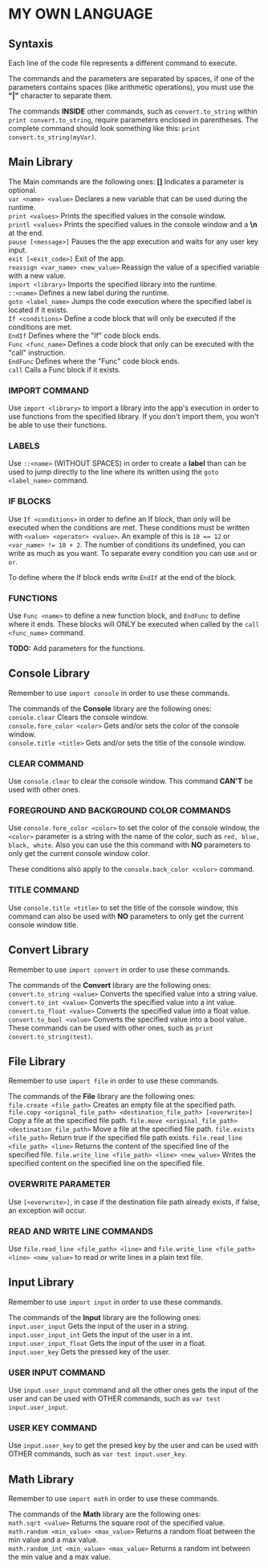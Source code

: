 # MY OWN LANGUAGE

## Syntaxis
Each line of the code file represents a different command to execute.

The commands and the parameters are separated by spaces, if one of the parameters contains spaces (like arithmetic operations), you must use the **"|"** character to separate them.

The commands **INSIDE** other commands, such as `convert.to_string` within `print convert.to_string`, require parameters enclosed in parentheses. The complete command should look something like this: `print convert.to_string(myVar)`.

## Main Library
The Main commands are the following ones: **[]** Indicates a parameter is optional.\
`var <name> <value>` Declares a new variable that can be used during the runtime.\
`print <values>` Prints the specified values in the console window.\
`printl <values>` Prints the specified values in the console window and a **\n** at the end.\
`pause [<message>]` Pauses the the app execution and waits for any user key input.\
`exit [<exit_code>]` Exit of the app.\
`reassign <var_name> <new_value>` Reassign the value of a specified variable with a new value.\
`import <library>` Imports the specified library into the runtime.\
`::<name>` Defines a new label during the runtime.\
`goto <label_name>` Jumps the code execution where the specified label is located if it exists.\
`If <conditions>` Define a code block that will only be executed if the conditions are met.\
`EndIf` Defines where the "If" code block ends.\
`Func <func_name>` Defines a code block that only can be executed with the "call" instruction.\
`EndFunc` Defines where the "Func" code block ends.\
`call` Calls a Func block if it exists.
### IMPORT COMMAND
Use `import <library>` to import a library into the app's execution in order to use functions from the specified library. If you don't import them, you won't be able to use their functions.
### LABELS
Use `::<name>` (WITHOUT SPACES) in order to create a **label** than can be used to jump directly to the line where its written using the `goto <label_name>` command.
### IF BLOCKS
Use `If <conditions>` in order to define an If block, than only will be executed when the conditions are met. These conditions must be written with `<value> <operator> <value>`. An example of this is `10 == 12` or `<var_name> != 10 + 2`. The number of conditions its undefined, you can write as much as you want. To separate every condition you can use `and` or `or`.

To define where the If block ends write `EndIf` at the end of the block.
### FUNCTIONS
Use `Func <name>` to define a new function block, and `EndFunc` to define where it ends. These blocks will ONLY be executed when called by the `call <func_name>` command.

**TODO:** Add parameters for the functions.

## Console Library
Remember to use `import console` in order to use these commands.

The commands of the **Console** library are the following ones:\
`console.clear` Clears the console window.\
`console.fore_color <color>` Gets and/or sets the color of the console window.\
`console.title <title>` Gets and/or sets the title of the console window.
### CLEAR COMMAND
Use `console.clear` to clear the console window. This command **CAN'T** be used with other ones.
### FOREGROUND AND BACKGROUND COLOR COMMANDS
Use `console.fore_color <color>` to set the color of the console window, the `<color>` parameter is a string with the name of the color, such as `red, blue, black, white`. Also you can use the this command with **NO** parameters to only get the current console window color.

These conditions also apply to the `console.back_color <color>` command.
### TITLE COMMAND
Use `console.title <title>` to set the title of the console window, this command can also be used with **NO** parameters to only get the current console window title.

## Convert Library
Remember to use `import convert` in order to use these commands.

The commands of the **Convert** library are the following ones:\
`convert.to_string <value>` Converts the specified value into a string value.\
`convert.to_int <value>` Converts the specified value into a int value.\
`convert.to_float <value>` Converts the specified value into a float value.\
`convert.to_bool <value>` Converts the specified value into a bool value.\
These commands can be used with other ones, such as `print convert.to_string(test)`.

## File Library
Remember to use `import file` in order to use these commands.

The commands of the **File** library are the following ones:\
`file.create <file_path>` Creates an empty file at the specified path.
`file.copy <original_file_path> <destination_file_path> [<overwrite>]` Copy a file at the specified file path.
`file.move <original_file_path> <destination_file_path>` Move a file at the specified file path.
`file.exists <file_path>` Return true if the specified file path exists.
`file.read_line <file_path> <line>` Returns the content of the specified line of the specified file.
`file.write_line <file_path> <line> <new_value>` Writes the specified content on the specified line on the specified file.
### OVERWRITE PARAMETER
Use `[<overwrite>]`, in case if the destination file path already exists, if false, an exception will occur.
### READ AND WRITE LINE COMMANDS
Use `file.read_line <file_path> <line>` and `file.write_line <file_path> <line> <new_value>` to read or write lines in a plain text file.

## Input Library
Remember to use `import input` in order to use these commands.

The commands of the **Input** library are the following ones:\
`input.user_input` Gets the input of the user in a string.\
`input.user_input_int` Gets the input of the user in a int.\
`input.user_input_float` Gets the input of the user in a float.\
`input.user_key` Gets the pressed key of the user.
### USER INPUT COMMAND
Use `input.user_input` command and all the other ones gets the input of the user and can be used with OTHER commands, such as `var test input.user_input`.
### USER KEY COMMAND
Use `input.user_key` to get the presed key by the user and can be used with OTHER commands, such as `var test input.user_key`.

## Math Library
Remember to use `import math` in order to use these commands.

The commands of the **Math** library are the following ones:\
`math.sqrt <value>` Returns the square root of the specified value.\
`math.random <min_value> <max_value>` Returns a random float between the min value and a max value.\
`math.random_int <min_value> <max_value>` Returns a random int between the min value and a max value.
